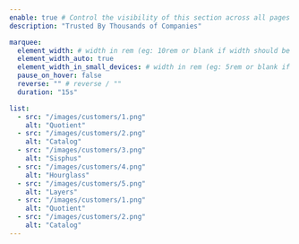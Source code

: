 ```yaml
---
enable: true # Control the visibility of this section across all pages where it is used
description: "Trusted By Thousands of Companies"

marquee:
  element_width: # width in rem (eg: 10rem or blank if width should be based on item width)
  element_width_auto: true
  element_width_in_small_devices: # width in rem (eg: 5rem or blank if width should be based on item width)
  pause_on_hover: false
  reverse: "" # reverse / ""
  duration: "15s"

list:
  - src: "/images/customers/1.png"
    alt: "Quotient"
  - src: "/images/customers/2.png"
    alt: "Catalog"
  - src: "/images/customers/3.png"
    alt: "Sisphus"
  - src: "/images/customers/4.png"
    alt: "Hourglass"
  - src: "/images/customers/5.png"
    alt: "Layers"
  - src: "/images/customers/1.png"
    alt: "Quotient"
  - src: "/images/customers/2.png"
    alt: "Catalog"
---
```

